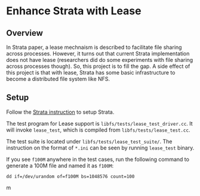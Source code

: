 Enhance Strata with Lease
==================================

## Overview

In Strata paper, a lease mechnaism is described to facilitate file sharing across processes. However, it turns out that current Strata implementation does not have lease (researchers did do some experiments with file sharing across processes though). So, this project is to fill the gap. A side effect of this project is that with lease, Strata has some basic infrastructure to become a distributed file system like NFS.

## Setup

Follow the [Strata instruction](https://github.com/ut-osa/strata) to setup Strata.

The test program for Lease support is `libfs/tests/lease_test_driver.cc`. It 
will invoke `lease_test`, which is compiled from `libfs/tests/lease_test.cc`. 

The test suite is located under `libfs/tests/lease_test_suite/`. The instruction
on the format of `*.ini` can be seen by running `lease_test` binary.

If you see `f100M` anywhere in the test cases, run the following command to generate
a 100M file and named it as `f100M`:

```
dd if=/dev/urandom of=f100M bs=1048576 count=100
```
m
